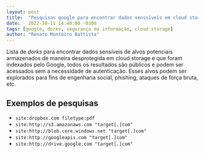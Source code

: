 ```yaml
---
layout: post
title:  "Pesquisas google para encontrar dados senssíveis em cloud storage"
date:   2022-10-11 14:40:00 -0300
tags: [google, dorks, segurança da informação, cloud storage]
author: "Renato Monteiro Battista"
---
```

Lista de *dorks* para encontrar dados sensíveis de alvos potenciais armazenados de maneira desprotegida em cloud storage e que foram indexados pelo Google, todos os resultados são públicos e podem ser acessados sem a necessidade de autenticação. Esses alvos podem ser explorados para fins de engenharia social, phishing, ataques de força bruta, etc.

## Exemplos de pesquisas

- `site:dropbox.com filetype:pdf`
- `site:http://s3.amazonaws.com "target[.]com"`
- `site:http://blob.core.windows.net "target[.]com"`
- `site:http://googleapis.com "target[.]com"`
- `site:http://drive.google.com "target[.]com"`
